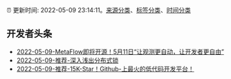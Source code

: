 :alarm_clock: 更新时间: 2022-05-09 23:14:11。[来源分类](../README.md)、[标签分类](../TAGS.md)、[时间分类](../TIMELINE.md)

## 开发者头条




- [2022-05-09-MetaFlow即将开源！5月11日“让观测更自动，让开发者更自由”](https://toutiao.io/k/djdvbzm) 
- [2022-05-09-推荐-深入浅出分布式锁](https://toutiao.io/k/957qnad) 
- [2022-05-09-推荐-15K-Star！Github-上最火的低代码开发平台！](https://toutiao.io/k/3qv24va) 